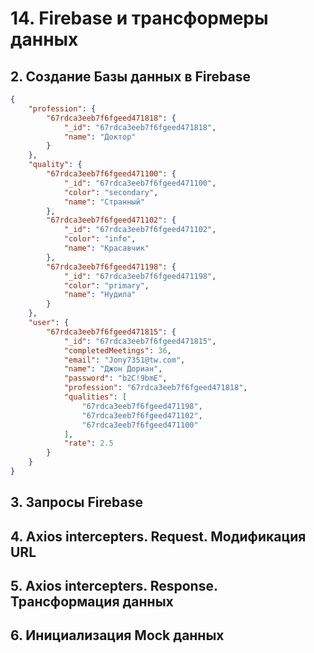 # 14. Firebase и трансформеры данных

## 2. Создание Базы данных в Firebase

```json
{
    "profession": {
        "67rdca3eeb7f6fgeed471818": {
            "_id": "67rdca3eeb7f6fgeed471818",
            "name": "Доктор"
        }
    },
    "quality": {
        "67rdca3eeb7f6fgeed471100": {
            "_id": "67rdca3eeb7f6fgeed471100",
            "color": "secondary",
            "name": "Странный"
        },
        "67rdca3eeb7f6fgeed471102": {
            "_id": "67rdca3eeb7f6fgeed471102",
            "color": "info",
            "name": "Красавчик"
        },
        "67rdca3eeb7f6fgeed471198": {
            "_id": "67rdca3eeb7f6fgeed471198",
            "color": "primary",
            "name": "Нудила"
        }
    },
    "user": {
        "67rdca3eeb7f6fgeed471815": {
            "_id": "67rdca3eeb7f6fgeed471815",
            "completedMeetings": 36,
            "email": "Jony7351@tw.com",
            "name": "Джон Дориан",
            "password": "b2C!9bmE",
            "profession": "67rdca3eeb7f6fgeed471818",
            "qualities": [
                "67rdca3eeb7f6fgeed471198",
                "67rdca3eeb7f6fgeed471102",
                "67rdca3eeb7f6fgeed471100"
            ],
            "rate": 2.5
        }
    }
}
```

## 3. Запросы Firebase

## 4. Axios intercepters. Request. Модификация URL

## 5. Axios intercepters. Response. Трансформация данных

## 6. Инициализация Mock данных

